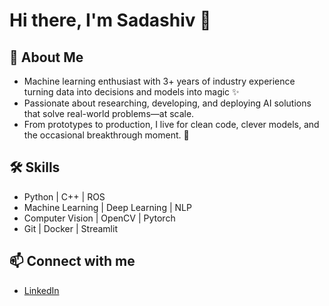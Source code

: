 
# Hi there, I'm Sadashiv 👋

## 🚀 About Me
- Machine learning enthusiast with 3+ years of industry experience turning data into decisions and models into magic ✨
- Passionate about researching, developing, and deploying AI solutions that solve real-world problems—at scale.
- From prototypes to production, I live for clean code, clever models, and the occasional breakthrough moment. 🚀

## 🛠️ Skills
- Python | C++ | ROS
- Machine Learning | Deep Learning | NLP
- Computer Vision | OpenCV | Pytorch
- Git | Docker | Streamlit
<!--
## 📈 My GitHub Stats
![Sadashiv's GitHub stats](https://github-readme-stats.vercel.app/api?username=sadavaidya&show_icons=true&theme=radical)

-->
## 📫 Connect with me
- [LinkedIn](https://www.linkedin.com/in/sadashiv20/)

<!--
**sadavaidya/sadavaidya** is a ✨ _special_ ✨ repository because its `README.md` (this file) appears on your GitHub profile.

Here are some ideas to get you started:

- 🔭 I’m currently working on ...
- 🌱 I’m currently learning ...
- 👯 I’m looking to collaborate on ...
- 🤔 I’m looking for help with ...
- 💬 Ask me about ...
- 📫 How to reach me: ...
- 😄 Pronouns: ...
- ⚡ Fun fact: ...
-->
